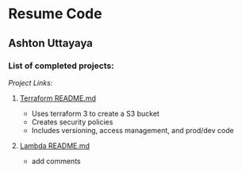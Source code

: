 # Resume Code

## Ashton Uttayaya

### List of completed projects:

*Project Links:*

1. [Terraform README.md](terraform/README.md "Terraform README.md file")
    - Uses terraform 3 to create a S3 bucket
    - Creates security policies
    - Includes versioning, access management, and prod/dev code

2. [Lambda README.md](lamda/README.md "Lambda README.md file")
    - add comments
